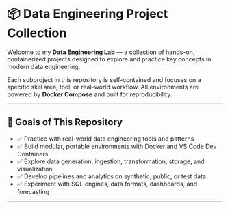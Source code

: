 # 📦 Data Engineering Project Collection

Welcome to my **Data Engineering Lab** — a collection of hands-on, containerized projects designed to explore and practice key concepts in modern data engineering.

Each subproject in this repository is self-contained and focuses on a specific skill area, tool, or real-world workflow. All environments are powered by **Docker Compose** and built for reproducibility.

---

## 🎯 Goals of This Repository

- ✅ Practice with real-world data engineering tools and patterns  
- ✅ Build modular, portable environments with Docker and VS Code Dev Containers  
- ✅ Explore data generation, ingestion, transformation, storage, and visualization  
- ✅ Develop pipelines and analytics on synthetic, public, or test data  
- ✅ Experiment with SQL engines, data formats, dashboards, and forecasting  

---
